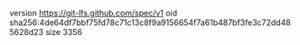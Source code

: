version https://git-lfs.github.com/spec/v1
oid sha256:4de64df7bbf75fd78c71c13c8f9a9156654f7a61b487bf3fe3c72dd485628d23
size 3356
